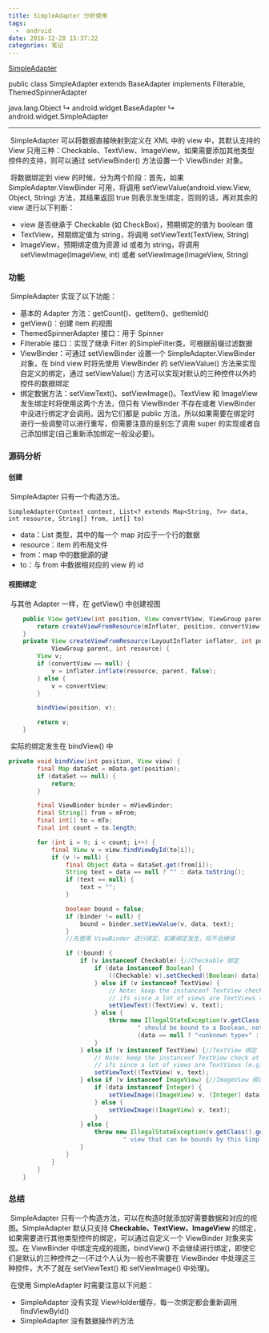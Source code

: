 ```yaml
---
title: SimpleAdapter 分析使用
tags:
  -  android
date: 2016-12-28 15:37:22
categories: 笔记
---
```


[SimpleAdapter](https://developer.android.com/reference/android/widget/SimpleAdapter.html)

public class SimpleAdapter 
extends BaseAdapter implements Filterable, ThemedSpinnerAdapter

java.lang.Object
   ↳	android.widget.BaseAdapter
 	   ↳	android.widget.SimpleAdapter

------

​	SimpleAdapter 可以将数据直接映射到定义在 XML 中的 view 中，其默认支持的 View 只用三种：Checkable、TextView、ImageView。如果需要添加其他类型控件的支持，则可以通过 setViewBinder() 方法设置一个 ViewBinder 对象。

​	将数据绑定到 view 的时候，分为两个阶段：首先，如果 SimpleAdapter.ViewBinder 可用，将调用 setViewValue(android.view.View, Object, String) 方法，其结果返回 true 则表示发生绑定，否则的话，再对其余的 view 进行以下判断：

+ view 是否继承于 Checkable (如 CheckBox)，预期绑定的值为 boolean 值
+ TextView，预期绑定值为 string，将调用  setViewText(TextView, String)
+ ImageView，预期绑定值为资源 id 或者为 string，将调用  setViewImage(ImageView, int) 或者 setViewImage(ImageView, String)



### 功能

​	SimpleAdapter 实现了以下功能：

+ 基本的 Adapter 方法：getCount()、getItem()、getItemId()
+ getView()：创建 item 的视图
+ ThemedSpinnerAdapter 接口：用于 Spinner
+ Filterable 接口：实现了继承 Filter 的SimpleFilter类，可根据前缀过滤数据
+ ViewBinder：可通过 setViewBinder 设置一个 SimpleAdapter.ViewBinder 对象，在 bind view 时将先使用 ViewBinder 的 setViewValue() 方法来实现自定义的绑定，通过 setViewValue() 方法可以实现对默认的三种控件以外的控件的数据绑定
+ 绑定数据方法：setViewText()、setViewImage()。TextView 和 ImageView 发生绑定时将使用这两个方法，但只有 ViewBinder 不存在或者 ViewBinder 中没进行绑定才会调用。因为它们都是 public 方法，所以如果需要在绑定时进行一些调整可以进行重写，但需要注意的是别忘了调用 super 的实现或者自己添加绑定(自己重新添加绑定一般没必要)。



### 源码分析

#### 创建

​	SimpleAdapter 只有一个构造方法。

`SimpleAdapter(Context context, List<? extends Map<String, ?>> data, int resource, String[] from, int[] to)`

+ data：List 类型，其中的每一个 map 对应于一个行的数据
+ resource：item 的布局文件
+ from：map 中的数据源的键
+ to：与 from 中数据相对应的 view 的 id



#### 视图绑定

​	与其他 Adapter 一样，在 getView() 中创建视图

```java
    public View getView(int position, View convertView, ViewGroup parent) {
        return createViewFromResource(mInflater, position, convertView, parent, mResource);
    }
    private View createViewFromResource(LayoutInflater inflater, int position, View convertView,
            ViewGroup parent, int resource) {
        View v;
        if (convertView == null) {
            v = inflater.inflate(resource, parent, false);
        } else {
            v = convertView;
        }

        bindView(position, v);

        return v;
    }
```

​	实际的绑定发生在 bindView() 中

```java
private void bindView(int position, View view) {
        final Map dataSet = mData.get(position);
        if (dataSet == null) {
            return;
        }

        final ViewBinder binder = mViewBinder;
        final String[] from = mFrom;
        final int[] to = mTo;
        final int count = to.length;

        for (int i = 0; i < count; i++) {
            final View v = view.findViewById(to[i]);
            if (v != null) {
                final Object data = dataSet.get(from[i]);
                String text = data == null ? "" : data.toString();
                if (text == null) {
                    text = "";
                }

                boolean bound = false;
                if (binder != null) {
                    bound = binder.setViewValue(v, data, text);
                }
              	//先使用 ViewBinder 进行绑定，如果绑定发生，将不会继续

                if (!bound) {
                    if (v instanceof Checkable) {//Checkable 绑定
                        if (data instanceof Boolean) {
                            ((Checkable) v).setChecked((Boolean) data);
                        } else if (v instanceof TextView) {
                            // Note: keep the instanceof TextView check at the bottom of these
                            // ifs since a lot of views are TextViews (e.g. CheckBoxes).
                            setViewText((TextView) v, text);
                        } else {
                            throw new IllegalStateException(v.getClass().getName() +
                                    " should be bound to a Boolean, not a " +
                                    (data == null ? "<unknown type>" : data.getClass()));
                        }
                    } else if (v instanceof TextView) {//TextView 绑定
                        // Note: keep the instanceof TextView check at the bottom of these
                        // ifs since a lot of views are TextViews (e.g. CheckBoxes).
                        setViewText((TextView) v, text);
                    } else if (v instanceof ImageView) {//ImageView 绑定
                        if (data instanceof Integer) {
                            setViewImage((ImageView) v, (Integer) data);                            
                        } else {
                            setViewImage((ImageView) v, text);
                        }
                    } else {
                        throw new IllegalStateException(v.getClass().getName() + " is not a " +
                                " view that can be bounds by this SimpleAdapter");
                    }
                }
            }
        }
    }
```



### 总结

​	SimpleAdapter 只有一个构造方法，可以在构造时就添加好需要数据和对应的视图。SimpleAdapter 默认只支持 **Checkable、TextView、ImageView** 的绑定，如果需要进行其他类型控件的绑定，可以通过自定义一个 ViewBinder 对象来实现。在 ViewBinder 中绑定完成的视图，bindView() 不会继续进行绑定，即使它们是默认的三种控件之一(不过个人认为一般也不需要在 ViewBinder 中处理这三种控件，大不了就在 setViewText() 和 setViewImage() 中处理)。

​	在使用 SimpleAdapter 时需要注意以下问题：

+  SimpleAdapter 没有实现 ViewHolder缓存，每一次绑定都会重新调用 findViewById()
+  SimpleAdapter 没有数据操作的方法
